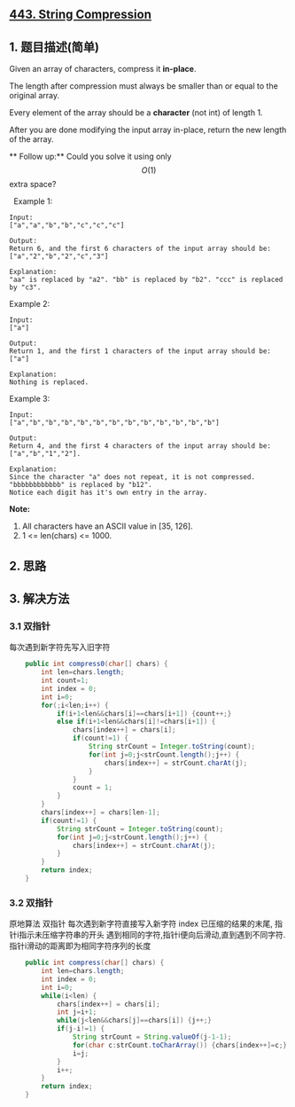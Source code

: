 ## [443. String Compression](https://leetcode-cn.com/problems/string-compression/)

## 1. 题目描述(简单)

Given an array of characters, compress it **in-place**.

The length after compression must always be smaller than or equal to the original array.

Every element of the array should be a **character** (not int) of length 1.

After you are done modifying the input array in-place, return the new length of the array.

** Follow up:**
Could you solve it using only $$O(1)$$ extra space?

 
Example 1:
```
Input:
["a","a","b","b","c","c","c"]

Output:
Return 6, and the first 6 characters of the input array should be: ["a","2","b","2","c","3"]

Explanation:
"aa" is replaced by "a2". "bb" is replaced by "b2". "ccc" is replaced by "c3".
```

Example 2:
```
Input:
["a"]

Output:
Return 1, and the first 1 characters of the input array should be: ["a"]

Explanation:
Nothing is replaced.
```

Example 3:
```
Input:
["a","b","b","b","b","b","b","b","b","b","b","b","b"]

Output:
Return 4, and the first 4 characters of the input array should be: ["a","b","1","2"].

Explanation:
Since the character "a" does not repeat, it is not compressed. "bbbbbbbbbbbb" is replaced by "b12".
Notice each digit has it's own entry in the array.
```

**Note:**

1. All characters have an ASCII value in [35, 126].
2. 1 <= len(chars) <= 1000.


## 2. 思路

## 3. 解决方法

### 3.1 双指针
每次遇到新字符先写入旧字符

```java
	public int compress0(char[] chars) {
		int len=chars.length;
		int count=1;
		int index = 0;
		int i=0;
		for(;i<len;i++) {
			if(i+1<len&&chars[i]==chars[i+1]) {count++;}
			else if(i+1<len&&chars[i]!=chars[i+1]) {
				chars[index++] = chars[i];
				if(count!=1) {
					String strCount = Integer.toString(count);
					for(int j=0;j<strCount.length();j++) {
						chars[index++] = strCount.charAt(j);
					}
				}
				count = 1;
			}
		}
		chars[index++] = chars[len-1];
		if(count!=1) {
			String strCount = Integer.toString(count);
			for(int j=0;j<strCount.length();j++) {
				chars[index++] = strCount.charAt(j);
			}
		}
		return index;
	}
```



### 3.2 双指针
原地算法 双指针
每次遇到新字符直接写入新字符
index 已压缩的结果的末尾,
指针i指示未压缩字符串的开头
遇到相同的字符,指针i便向后滑动,直到遇到不同字符.指针i滑动的距离即为相同字符序列的长度

```java
    public int compress(char[] chars) {
    	int len=chars.length;
        int index = 0;
        int i=0;
        while(i<len) {
        	chars[index++] = chars[i];
        	int j=i+1;
        	while(j<len&&chars[j]==chars[i]) {j++;}
        	if(j-i!=1) {
        		String strCount = String.valueOf(j-1-1);
        		for(char c:strCount.toCharArray()) {chars[index++]=c;}
        		i=j;
        	}
        	i++;
        }
        return index;
    }
```


